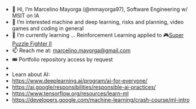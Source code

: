 - 👋 Hi, I’m Marcelino Mayorga (@mmayorga97), Software Engineering w/ MSIT on IA
- 👀 I’m interested machine and deep learning, risks and planning, video games and coding in general
- 🌱 I’m currently learning ... Reinforcement Learning applied to 🎮[Super Puzzle Fighter II](https://en.wikipedia.org/wiki/Super_Puzzle_Fighter_II_Turbo)
- 📫 Reach me at: marcelino.mayorga@gmail.com
- 🎟️ Portfolio repository access by request
- 
- Learn about AI:
-   https://www.deeplearning.ai/program/ai-for-everyone/
-   https://ai.google/responsibilities/responsible-ai-practices/
-   https://www.tensorflow.org/resources/learn-ml
-   https://developers.google.com/machine-learning/crash-course/ml-intro

<!---
mmayorga97/mmayorga97 is a ✨ special ✨ repository because its `README.md` (this file) appears on your GitHub profile.
You can click the Preview link to take a look at your changes.
--->
